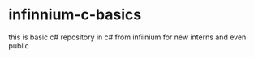 # infinnium-c-basics
this is basic c# repository in c# from infiinium for new interns and even public
